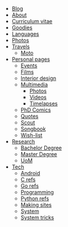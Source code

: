 <!-- 
.. link: 
.. description: 
.. tags: 
.. date: 2013/09/03 12:24:24
.. title: for future references summary
.. slug: index
-->

* [Blog](../index.html)
* [About](about.html)
* [Curriculum vitae](curriculum-vitae.html)
* [Goodies](goodies.html)
* [Languages](languages.html)
* [Photos](photos.html)
* [Travels](travels/travels.html)
    * [Moto](travels/moto.html)
* [Personal pages](personal/personal.html)
	* [Events](personal/events.html)
	* [Films](personal/films.html)
	* [Interior design](personal/interior-design.html)
    * [Multimedia](personal/multimedia/multimedia.html)
        * [Photos](personal/multimedia/photos.html)
        * [Videos](personal/multimedia/videos.html)
        * [Timelapses](personal/multimedia/timelapses.html)
    * [PhD Comics](personal/my-favourite-phd-comics.html)
    * [Quotes](personal/my-favourite-phd-quotes.html)
    * [Scout](personal/scout.html)
    * [Songbook](personal/multimedia/songbook/songbook.html)
    * [Wish-list](personal/wish-list.html)
* [Research](research/research.html)
    * [Bachelor Degree](research/bachelor.html)
    * [Master Degree](research/master.html)
    * [UoM](research/units-of-measurement-and-conversions.html)
* [Tech](tech/tech.html)
	* [Android](android.html)
	* [C refs](c-references.html)
	* [Go refs](golang-references.html)
	* [Programming](programming-links.html)
	* [Python refs](python-references.html)
	* [Making sites](sites-making-notes.html)
	* [System](system.html)
	* [System tricks](system-tricks.html)

